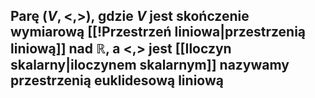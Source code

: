 ## Parę $(V, <,>)$, gdzie $V$ jest skończenie wymiarową [[!Przestrzeń liniowa|przestrzenią liniową]] nad $\mathbb{R}$, a $<,>$ jest [[Iloczyn skalarny|iloczynem skalarnym]] nazywamy **przestrzenią euklidesową liniową**